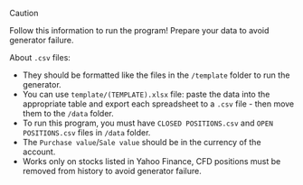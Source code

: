 > [!CAUTION]
> Follow this information to run the program! Prepare your data to avoid generator failure.

About `.csv` files:

- They should be formatted like the files in the `/template` folder to run the generator.
- You can use `template/(TEMPLATE).xlsx` file: paste the data into the appropriate table and export each spreadsheet to a `.csv` file - then move them to the `/data` folder.
- To run this program, you must have `CLOSED POSITIONS.csv` and `OPEN POSITIONS.csv` files in `/data` folder.
- The `Purchase value`/`Sale value` should be in the currency of the account.
- Works only on stocks listed in Yahoo Finance, CFD positions must be removed from history to avoid generator failure.
